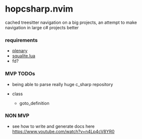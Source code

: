 # hopcsharp.nvim


cached treesitter navigation on a big projects, an attempt to make navigation in large c# projects better

### requirements


- [plenary](https://github.com/nvim-lua/plenary.nvim)
- [squalite.lua](https://github.com/lrangell/sql.nvim)
- fd?


### MVP TODOs


* being able to parse really huge c_sharp repository

* class
    * goto_definition



### NON MVP


* see how to write and generate docs here https://www.youtube.com/watch?v=n4Lp4cV8YR0



